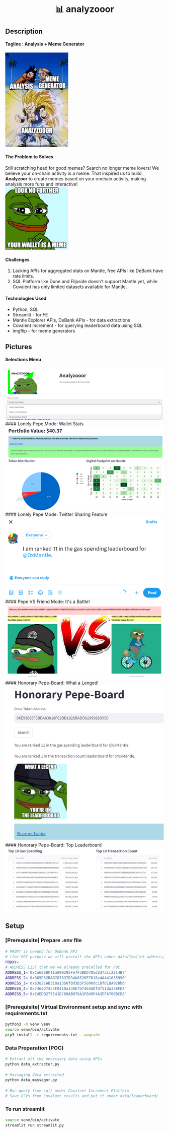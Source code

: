 
<h1><div align=center>📊 analyzooor</div></h1>

## Description
#### Tagline : Analysis + Meme Generator
<img src="assets/analyzooor_fusion.jpeg" alt="analyzooor" width="200" height="300" class="center">

#### The Problem to Solves
Still scratching head for good memes? Search no longer meme lovers! We believe your on-chain activity is a meme. That inspired us to build **Analyzoor** to create memes based on your onchain activity, making analysis more funs and interactive!
<br>
<img src="assets/pepe_meme.jpeg" alt="analyzooor" width="200" height="200" class="center">

#### Challenges
1. Lacking APIs for aggregated stats on Mantle, free APIs like DeBank have rate limits.
2. SQL Platform like Dune and Flipside doesn't support Mantle yet, while Covalent has only limited datasets available for Mantle.

#### Technologies Used
- Python, SQL
- Streamlit - for FE
- Mantle Explorer APIs, DeBank APIs - for data extractions
- Covalent Increment - for querying leaderboard data using SQL
- imgflip - for meme generators

## Pictures
#### Selections Menu
<img src="assets/screenshot_3.png">
#### Lonely Pepe Mode: Wallet Stats
<img src="assets/screenshot_2.png">
#### Lonely Pepe Mode: Twitter Sharing Feature
<img src="assets/screenshot_6.png">
#### Pepe VS Friend Mode: It's a Battle!
<img src="assets/screenshot_1.png">
#### Honorary Pepe-Board: What a Lenged!
<img src="assets/screenshot_4.png">
#### Honorary Pepe-Board: Top Leaderboard
<img src="assets/screenshot_5.png">

## Setup
### [Prerequisite] Prepare .env file
```bash
# PROXY is needed for DeBank API 
# (for POC purpose we will precall the APIs under data/{wallet address})
PROXY=
# ADDRESS LIST that we've already precalled for POC
ADDRESS_1='0xCa6868F11a099295Fe7F3BDD705d2d7a1c2214B7'
ADDRESS_2='0x665E32B4B787637D34b8526F7618e4A441635996'
ADDRESS_3='0xb3821AB318a13D0fBd3B3F5090dc1Bf01BA928b6'
ADDRESS_4='0x746eD74c3F0110a130E7bf464ADfDf51da3a8FE4'
ADDRESS_5='0xE4EDB277E41DC89AB076A1F049F4A3EFA700BCE8'
```

### [Prerequisite] Virtual Environment setup and sync with requirements.txt
```bash
python3 -m venv venv
source venv/bin/activate
pip3 install -r requirements.txt --upgrade
```
### Data Preparation (POC)
```bash
# Extract all the necessary data using APIs
python data_extractor.py

# Massaging data extracted
python data_massagor.py

# Run query from sql/ under Covalent Increment Platform
# Save CSVs from Covalent results and put it under data/leaderboard/
```

### To run streamlit
```bash
source venv/bin/activate
streamlit run streamlit.py
```